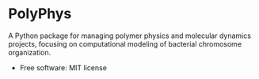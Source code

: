 PolyPhys
========

A Python package for managing polymer physics and molecular dynamics projects, 
focusing on computational modeling of bacterial chromosome organization.

* Free software: MIT license
